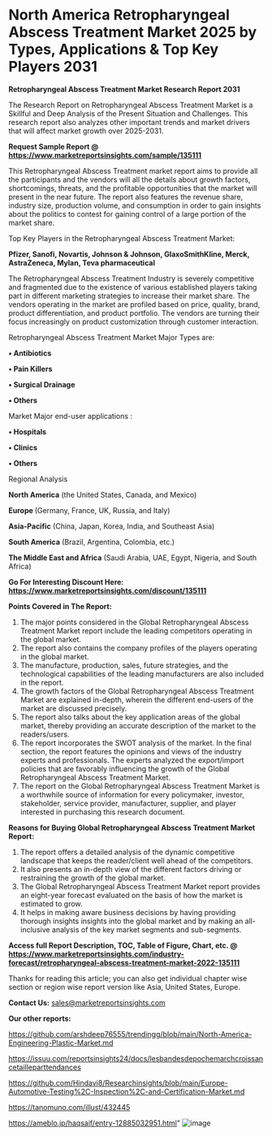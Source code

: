 # North America Retropharyngeal Abscess Treatment Market 2025 by Types, Applications & Top Key Players 2031

<strong>Retropharyngeal Abscess Treatment Market Research Report 2031</strong>

The Research Report on Retropharyngeal Abscess Treatment Market is a Skillful and Deep Analysis of the Present Situation and Challenges. This research report also analyzes other important trends and market drivers that will affect market growth over 2025-2031.

<strong>Request Sample Report @ <a href=https://www.marketreportsinsights.com/sample/135111>https://www.marketreportsinsights.com/sample/135111</a></strong>

This Retropharyngeal Abscess Treatment market report aims to provide all the participants and the vendors will all the details about growth factors, shortcomings, threats, and the profitable opportunities that the market will present in the near future. The report also features the revenue share, industry size, production volume, and consumption in order to gain insights about the politics to contest for gaining control of a large portion of the market share.

Top Key Players in the Retropharyngeal Abscess Treatment Market:

<strong>Pfizer, Sanofi, Novartis, Johnson & Johnson, GlaxoSmithKline, Merck, AstraZeneca, Mylan, Teva pharmaceutical</strong>

The Retropharyngeal Abscess Treatment Industry is severely competitive and fragmented due to the existence of various established players taking part in different marketing strategies to increase their market share. The vendors operating in the market are profiled based on price, quality, brand, product differentiation, and product portfolio. The vendors are turning their focus increasingly on product customization through customer interaction.

Retropharyngeal Abscess Treatment Market Major Types are:

<strong>• Antibiotics

• Pain Killers

• Surgical Drainage

• Others</strong>

Market Major end-user applications :

<strong>• Hospitals

• Clinics

• Others</strong>

Regional Analysis

</u><strong><b>North America</b></strong> (the United States, Canada, and Mexico)

<strong><b>Europe </b></strong>(Germany, France, UK, Russia, and Italy)

<strong><b>Asia-Pacific</b></strong> (China, Japan, Korea, India, and Southeast Asia)

<strong><b>South America</b></strong> (Brazil, Argentina, Colombia, etc.)

<strong><b>The Middle East and Africa</b></strong> (Saudi Arabia, UAE, Egypt, Nigeria, and South Africa)

<strong>Go For Interesting Discount Here: <a href=https://www.marketreportsinsights.com/discount/135111>https://www.marketreportsinsights.com/discount/135111</a></strong>

<strong>Points Covered in The Report:</strong>
<ol>
  <li>The major points considered in the Global Retropharyngeal Abscess Treatment Market report include the leading competitors operating in the global market.</li>
  <li>The report also contains the company profiles of the players operating in the global market.</li>
  <li>The manufacture, production, sales, future strategies, and the technological capabilities of the leading manufacturers are also included in the report.</li>
  <li>The growth factors of the Global Retropharyngeal Abscess Treatment Market are explained in-depth, wherein the different end-users of the market are discussed precisely.</li>
  <li>The report also talks about the key application areas of the global market, thereby providing an accurate description of the market to the readers/users.</li>
  <li>The report incorporates the SWOT analysis of the market. In the final section, the report features the opinions and views of the industry experts and professionals. The experts analyzed the export/import policies that are favorably influencing the growth of the Global Retropharyngeal Abscess Treatment Market.</li>
  <li>The report on the Global Retropharyngeal Abscess Treatment Market is a worthwhile source of information for every policymaker, investor, stakeholder, service provider, manufacturer, supplier, and player interested in purchasing this research document.</li>
</ol>
<strong>Reasons for Buying Global Retropharyngeal Abscess Treatment Market Report:</strong>

<ol>
  <li>The report offers a detailed analysis of the dynamic competitive landscape that keeps the reader/client well ahead of the competitors.</li>
  <li>It also presents an in-depth view of the different factors driving or restraining the growth of the global market.</li>
  <li>The Global Retropharyngeal Abscess Treatment Market report provides an eight-year forecast evaluated on the basis of how the market is estimated to grow.</li>
  <li>It helps in making aware business decisions by having providing thorough insights insights into the global market and by making an all-inclusive analysis of the key market segments and sub-segments.</li>
</ol>
<strong>Access full Report Description, TOC, Table of Figure, Chart, etc. @ <a href=https://www.marketreportsinsights.com/industry-forecast/retropharyngeal-abscess-treatment-market-2022-135111>https://www.marketreportsinsights.com/industry-forecast/retropharyngeal-abscess-treatment-market-2022-135111</a></strong>


Thanks for reading this article; you can also get individual chapter wise section or region wise report version like Asia, United States, Europe.

<strong>Contact Us:</strong>
sales@marketreportsinsights.com

<strong>Our other reports:</strong>

<a href=https://github.com/arshdeep76555/trendingg/blob/main/North-America-Engineering-Plastic-Market.md>https://github.com/arshdeep76555/trendingg/blob/main/North-America-Engineering-Plastic-Market.md</a>

<a href=https://issuu.com/reportsinsights24/docs/lesbandesdepochemarchcroissancetailleparttendances>https://issuu.com/reportsinsights24/docs/lesbandesdepochemarchcroissancetailleparttendances</a>

<a href=https://github.com/Hindavi8/Researchinsights/blob/main/Europe-Automotive-Testing%2C-Inspection%2C-and-Certification-Market.md>https://github.com/Hindavi8/Researchinsights/blob/main/Europe-Automotive-Testing%2C-Inspection%2C-and-Certification-Market.md</a>

<a href=https://tanomuno.com/illust/432445>https://tanomuno.com/illust/432445</a>

<a href=https://ameblo.jp/haqsaif/entry-12885032951.html>https://ameblo.jp/haqsaif/entry-12885032951.html</a>"
![image](https://github.com/user-attachments/assets/6e8861ab-9fa7-4504-9888-fd741ba9b9a1)

